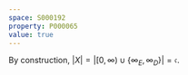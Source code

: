 ```yaml
---
space: S000192
property: P000065
value: true
---
```


By construction, $|X| = |[0,\infty)\cup\{\infty_E,\infty_D\}| = \mathfrak{c}$.
